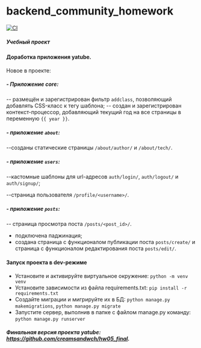 # backend_community_homework

[![CI](https://github.com/yandex-praktikum/hw03_forms/actions/workflows/python-app.yml/badge.svg?branch=master)](https://github.com/yandex-praktikum/hw03_forms/actions/workflows/python-app.yml)

##### Учебный проект
#### Доработка приложения yatube.
Новое в проекте:
##### - Приложение core:
-- размещён и зарегистрирован фильтр `addclass`, позволяющий добавлять CSS-класс к тегу шаблона;
-- создан и зарегистрирован контекст-процессор, добавляющий текущий год на все страницы в переменную ```{{ year }}```. 
##### - приложение `about`:
--созданы статические страницы `/about/author/` и `/about/tech/`.
##### - приложение `users`:
--кастомные шаблоны для url-адресов `auth/login/`, `auth/logout/` и `auth/signup/`;

--страница пользователя `/profile/<username>/`.
##### - приложение `posts`:
-- cтраница просмотра поста `/posts/<post_id>/`.
- подключена паджинация;
- создана страница с функционалом публикации поста `posts/create/` и страница с функционалом редактирования поста ```posts/edit/```.

#### Запуск проекта в dev-режиме 
- Установите и активируйте виртуальное окружение: ```python -m venv venv```
- Установите зависимости из файла requirements.txt: ``` pip install -r requirements.txt ``` 
- Создайте миграции и мигрируйте их в БД: ```python manage.py makemigrations```, ```python manage.py migrate```
-  Запустите сервер, выполнив в папке с файлом manage.py команду: ``` python manage.py runserver ``` 

##### Финальная версия проекта yatube: https://github.com/creamsandwch/hw05_final.
